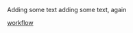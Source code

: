 Adding some text
adding some text, again

[workflow](https://github.com/<UserName>/<RepositoryName>/actions/workflows/main.yml/badge.svg)